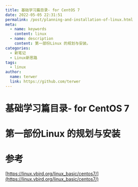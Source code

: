 ```yaml
---
title: 基础学习篇目录- for CentOS 7
date: 2022-05-05 22:31:51
permalink: /post/planning-and-installation-of-linux.html
meta:
  - name: keywords
    content: linux
  - name: description
    content: 第一部份Linux 的规划与安装。
categories:
  - 新笔记
  - Linux新思路
tags:
  - linux
author: 
  name: terwer
  link: https://github.com/terwer
---
```

# 基础学习篇目录- for CentOS 7

# 第一部份Linux 的规划与安装

# 参考

[https://linux.vbird.org/linux_basic/centos7/](https://linux.vbird.org/linux_basic/centos7/)
